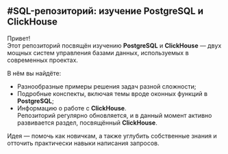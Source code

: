 #SQL-репозиторий: изучение PostgreSQL и ClickHouse
---
Привет!  
Этот репозиторий посвящён изучению **PostgreSQL** и **ClickHouse** — двух мощных систем управления базами данных, используемых в современных проектах.  

В нём вы найдёте:  
* Разнообразные примеры решения задач разной сложности;
* Подробные конспекты, включая темы вроде оконных функций в **PostgreSQL**;  
* Информацию о работе с **ClickHouse**.  
Репозиторий регулярно обновляется, и в данный момент активно развивается раздел, посвящённый **ClickHouse**.  

Идея — помочь как новичкам, а также углубить собственные знания и отточить практически навыки написания запросов.  